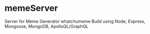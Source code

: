 # memeServer
Server for Meme Generator whatchumeme
Build using Node, Express, Mongoose, MongoDB, ApolloQL/GraphQL
